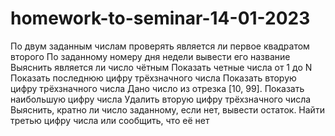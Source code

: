 # homework-to-seminar-14-01-2023
По двум заданным числам проверять является ли первое квадратом второго
По заданному номеру дня недели вывести его название
Выяснить является ли число чётным
Показать четные числа от 1 до N
Показать последнюю цифру трёхзначного числа
Показать вторую цифру трёхзначного числа
Дано число из отрезка [10, 99]. Показать наибольшую цифру числа
Удалить вторую цифру трёхзначного числа
Выяснить, кратно ли число заданному, если нет, вывести остаток.
Найти третью цифру числа или сообщить, что её нет

